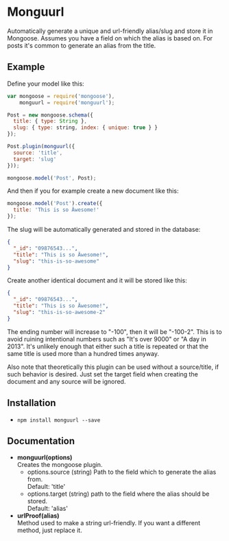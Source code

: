 # Monguurl

Automatically generate a unique and url-friendly alias/slug and store it in Mongoose. Assumes you have a field on which the alias is based on. For posts it's common to generate an alias from the title.

## Example

Define your model like this:

```javascript
var mongoose = require('mongoose'),
    monguurl = require('monguurl');

Post = new mongoose.schema({
  title: { type: String },
  slug: { type: string, index: { unique: true } }
});

Post.plugin(monguurl({
  source: 'title',
  target: 'slug'
}));

mongoose.model('Post', Post);
```

And then if you for example create a new document like this:

```javascript
mongoose.model('Post').create({
  title: 'This is so Äwesome!'
});
```

The slug will be automatically generated and stored in the database:

```json
{
  "_id": "09876543...",
  "title": "This is so Äwesome!",
  "slug": "this-is-so-awesome"
}
```

Create another identical document and it will be stored like this:

```json
{
  "_id": "09876543...",
  "title": "This is so Äwesome!",
  "slug": "this-is-so-awesome-2"
}
```

The ending number will increase to "-100", then it will be "-100-2". This is to avoid ruining intentional numbers such as "It's over 9000" or "A day in 2013". It's unlikely enough that either such a title is repeated or that the same title is used more than a hundred times anyway.

Also note that theoretically this plugin can be used without a source/title, if such behavior is desired. Just set the target field when creating the document and any source will be ignored.


## Installation

* `npm install monguurl --save`


## Documentation

* __monguurl(options)__  
  Creates the mongoose plugin.
  * options.source (string) Path to the field which to generate the alias from.  
    Default: 'title'
  * options.target (string) path to the field where the alias should be stored.  
    Default: 'alias'
* __urlProof(alias)__  
  Method used to make a string url-friendly. If you want a different method, just replace it.
